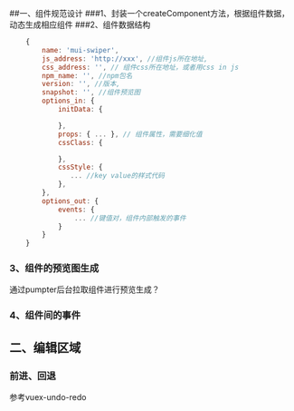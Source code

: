 ##一、组件规范设计
###1、封装一个createComponent方法，根据组件数据，动态生成相应组件
###2、组件数据结构
```javascript
    {
        name: 'mui-swiper',
        js_address: 'http://xxx', //组件js所在地址,
        css_address: '', // 组件css所在地址，或者用css in js
        npm_name: '', //npm包名
        version: '', //版本,
        snapshot: '', //组件预览图
        options_in: {
            initData: {

            },
            props: { ... }, // 组件属性，需要细化值
            cssClass: {

            },
            cssStyle: {
               ... //key value的样式代码
            },
        },
        options_out: {
            events: {
                ... //键值对，组件内部触发的事件
            }
        }
    }
```

### 3、组件的预览图生成
通过pumpter后台拉取组件进行预览生成？

### 4、组件间的事件

## 二、编辑区域
### 前进、回退
参考vuex-undo-redo


